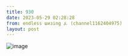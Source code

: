 ```yaml
---
title: 930
date: 2023-05-29 02:28:28
from: endless шизing ⍼ (channel1162404975)
layout: post
---
```


![image](photos/photo_80@29-05-2023_02-28-28.jpg)


